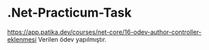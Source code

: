 # .Net-Practicum-Task

https://app.patika.dev/courses/net-core/16-odev-author-controller-eklenmesi Verilen ödev yapılmıştır.
